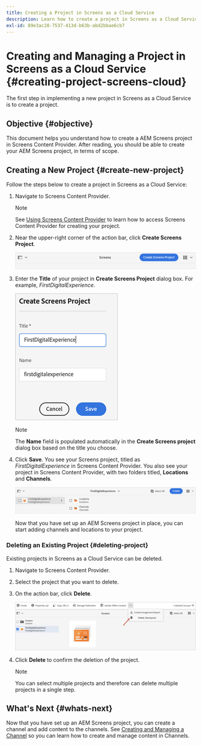 ```yaml
---
title: Creating a Project in Screens as a Cloud Service
description: Learn how to create a project in Screens as a Cloud Service.
exl-id: 89e3ac28-7537-413d-b63b-abd2bbae6cb7
---
```

# Creating and Managing a Project in Screens as a Cloud Service {#creating-project-screens-cloud}

The first step in implementing a new project in Screens as a Cloud Service is to create a project.

## Objective {#objective}

This document helps you understand how to create a AEM Screens project in Screens Content Provider. After reading, you should be able to create your AEM Screens project, in terms of scope.

## Creating a New Project {#create-new-project}

Follow the steps below to create a project in Screens as a Cloud Service:

1. Navigate to Screens Content Provider.

   >[!NOTE]
   >See [Using Screens Content Provider](https://experienceleague.adobe.com/docs/experience-manager-cloud-service/content/screens-as-cloud-service/configure-screens-cloud/using-screens-content-provider.html?lang=en) to learn how to access Screens Content Provider for creating your project.

1. Near the upper-right corner of the action bar, click **Create Screens Project**.

   ![create-screens-project1](/help/screens-cloud/assets/create-content/create-screens-project1.png)

1. Enter the **Title** of your project in **Create Screens Project** dialog box. For example, *FirstDigitalExperience*.

   ![create-screens-project2](/help/screens-cloud/assets/create-content/create-screens-project2.png)
   
   >[!NOTE]
   >The **Name** field is populated automatically in the **Create Screens project** dialog box based on the title you choose.

1. Click **Save**. You see your Screens project, titled as *FirstDigitalExperience* in Screens Content Provider. You also see your project in Screens Content Provider, with two folders titled, **Locations** and **Channels**.

   ![create-screens-project3](/help/screens-cloud/assets/create-content/create-screens-project3.png)

   Now that you have set up an AEM Screens project in place, you can start adding channels and locations to your project.

### Deleting an Existing Project {#deleting-project}

Existing projects in Screens as a Cloud Service can be deleted.

1. Navigate to Screens Content Provider.
1. Select the project that you want  to delete.
1. On the action bar, click **Delete**.

   ![create-project5](/help/screens-cloud/assets/create-content/create-project5.png)

1. Click **Delete** to confirm the deletion of the project.

   >[!NOTE]
   >You can select multiple projects and therefore can delete multiple projects in a single step.

## What's Next {#whats-next}

Now that you have set up an AEM Screens project, you can create a channel and add content to the channels. See [Creating and Managing a Channel](creating-channels-screens-cloud.md) so you can learn how to create and manage content in Channels.
